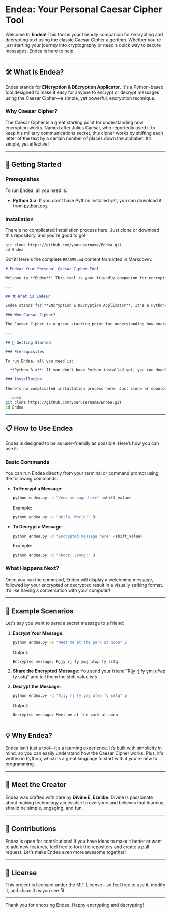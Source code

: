 # Endea: Your Personal Caesar Cipher Tool

Welcome to **Endea**! This tool is your friendly companion for encrypting and decrypting text using the classic Caesar Cipher algorithm. Whether you're just starting your journey into cryptography or need a quick way to secure messages, Endea is here to help.

---

## 🛠 What is Endea?

Endea stands for **ENcryption & DEcryption Applicator**. It's a Python-based tool designed to make it easy for anyone to encrypt or decrypt messages using the Caesar Cipher—a simple, yet powerful, encryption technique.

### Why Caesar Cipher?

The Caesar Cipher is a great starting point for understanding how encryption works. Named after Julius Caesar, who reportedly used it to keep his military communications secret, this cipher works by shifting each letter of the text by a certain number of places down the alphabet. It’s simple, yet effective!

---

## 🚀 Getting Started

### Prerequisites

To run Endea, all you need is:

- **Python 3.x**: If you don't have Python installed yet, you can download it from [python.org](https://www.python.org/).

### Installation

There's no complicated installation process here. Just clone or download this repository, and you're good to go!

```bash
git clone https://github.com/yourusername/Endea.git
cd Endea
```
Got it! Here's the complete `README.md` content formatted in Markdown:

```markdown
# Endea: Your Personal Caesar Cipher Tool

Welcome to **Endea**! This tool is your friendly companion for encrypting and decrypting text using the classic Caesar Cipher algorithm. Whether you're just starting your journey into cryptography or need a quick way to secure messages, Endea is here to help.

---

## 🛠 What is Endea?

Endea stands for **ENcryption & DEcryption Applicator**. It's a Python-based tool designed to make it easy for anyone to encrypt or decrypt messages using the Caesar Cipher—a simple, yet powerful, encryption technique.

### Why Caesar Cipher?

The Caesar Cipher is a great starting point for understanding how encryption works. Named after Julius Caesar, who reportedly used it to keep his military communications secret, this cipher works by shifting each letter of the text by a certain number of places down the alphabet. It’s simple, yet effective!

---

## 🚀 Getting Started

### Prerequisites

To run Endea, all you need is:

- **Python 3.x**: If you don't have Python installed yet, you can download it from [python.org](https://www.python.org/).

### Installation

There's no complicated installation process here. Just clone or download this repository, and you're good to go!

```bash
git clone https://github.com/yourusername/Endea.git
cd Endea
```

---

## 📋 How to Use Endea

Endea is designed to be as user-friendly as possible. Here’s how you can use it:

### Basic Commands

You can run Endea directly from your terminal or command prompt using the following commands:

- **To Encrypt a Message**:
  ```bash
  python endea.py -e "Your message here" <shift_value>
  ```
  Example:
  ```bash
  python endea.py -e "Hello, World!" 3
  ```

- **To Decrypt a Message**:
  ```bash
  python endea.py -d "Encrypted message here" <shift_value>
  ```
  Example:
  ```bash
  python endea.py -d "Khoor, Zruog!" 3
  ```

### What Happens Next?

Once you run the command, Endea will display a welcoming message, followed by your encrypted or decrypted result in a visually striking format. It’s like having a conversation with your computer!

---

## 📜 Example Scenarios

Let's say you want to send a secret message to a friend:

1. **Encrypt Your Message**:
   ```bash
   python endea.py -e "Meet me at the park at noon" 5
   ```
   Output:
   ```
   Encrypted message: Rjjy rj fy ymj ufwp fy sstq
   ```

2. **Share the Encrypted Message**: You send your friend "Rjjy rj fy ymj ufwp fy sstq" and tell them the shift value is 5.

3. **Decrypt the Message**:
   ```bash
   python endea.py -d "Rjjy rj fy ymj ufwp fy sstq" 5
   ```
   Output:
   ```
   Decrypted message: Meet me at the park at noon
   ```

---

## 💡 Why Endea?

Endea isn’t just a tool—it’s a learning experience. It’s built with simplicity in mind, so you can easily understand how the Caesar Cipher works. Plus, it's written in Python, which is a great language to start with if you're new to programming.

---

## 🌟 Meet the Creator

Endea was crafted with care by **Divine E. Ezelibe**. Divine is passionate about making technology accessible to everyone and believes that learning should be simple, engaging, and fun.

---

## 🤝 Contributions

Endea is open for contributions! If you have ideas to make it better or want to add new features, feel free to fork the repository and create a pull request. Let’s make Endea even more awesome together!

---

## 📝 License

This project is licensed under the MIT License—so feel free to use it, modify it, and share it as you see fit.

---

Thank you for choosing Endea. Happy encrypting and decrypting!
```
